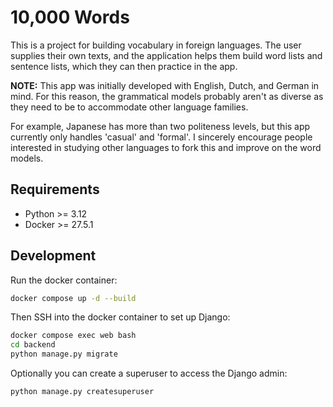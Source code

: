 # 10,000 Words

This is a project for building vocabulary in foreign languages.
The user supplies their own texts, and the application helps them build word
lists and sentence lists, which they can then practice in the app.

**NOTE:** This app was initially developed with English, Dutch, and German in
mind. For this reason, the grammatical models probably aren't as diverse as
they need to be to accommodate other language families.

For example, Japanese has more than two politeness levels, but this app
currently only handles 'casual' and 'formal'. I sincerely encourage people
interested in studying other languages to fork this and improve on the word
models.


## Requirements

* Python >= 3.12
* Docker >= 27.5.1


## Development

Run the docker container:

```sh
docker compose up -d --build
```

Then SSH into the docker container to set up Django:

```sh
docker compose exec web bash
cd backend
python manage.py migrate
```

Optionally you can create a superuser to access the Django admin:

```sh
python manage.py createsuperuser
```
